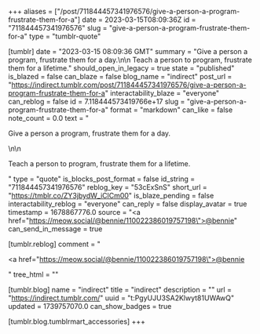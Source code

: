 +++
aliases = ["/post/711844457341976576/give-a-person-a-program-frustrate-them-for-a"]
date = 2023-03-15T08:09:36Z
id = "711844457341976576"
slug = "give-a-person-a-program-frustrate-them-for-a"
type = "tumblr-quote"

[tumblr]
date = "2023-03-15 08:09:36 GMT"
summary = "Give a person a program, frustrate them for a day.\n\n Teach a person to program, frustrate them for a lifetime."
should_open_in_legacy = true
state = "published"
is_blazed = false
can_blaze = false
blog_name = "indirect"
post_url = "https://indirect.tumblr.com/post/711844457341976576/give-a-person-a-program-frustrate-them-for-a"
interactability_blaze = "everyone"
can_reblog = false
id = 7.118444573419766e+17
slug = "give-a-person-a-program-frustrate-them-for-a"
format = "markdown"
can_like = false
note_count = 0.0
text = "<p>Give a person a program, frustrate them for a day.</p>\n\n<p>Teach a person to program, frustrate them for a lifetime.</p>"
type = "quote"
is_blocks_post_format = false
id_string = "711844457341976576"
reblog_key = "53cExSnS"
short_url = "https://tmblr.co/ZY3jbydW_iClCm00"
is_blaze_pending = false
interactability_reblog = "everyone"
can_reply = false
display_avatar = true
timestamp = 1678867776.0
source = "<a href=\"https://meow.social/@bennie/110022386019757198\">@bennie</a>"
can_send_in_message = true

[tumblr.reblog]
comment = "<p><a href=\"https://meow.social/@bennie/110022386019757198\">@bennie</a></p>"
tree_html = ""

[tumblr.blog]
name = "indirect"
title = "indirect"
description = ""
url = "https://indirect.tumblr.com/"
uuid = "t:PgyUJU3SA2Klwyt81UWAwQ"
updated = 1739757070.0
can_show_badges = true

[tumblr.blog.tumblrmart_accessories]
+++

